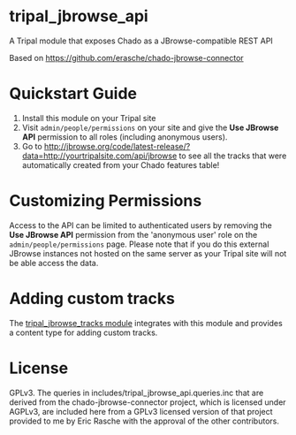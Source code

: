 # tripal_jbrowse_api

A Tripal module that exposes Chado as a JBrowse-compatible REST API

Based on https://github.com/erasche/chado-jbrowse-connector

# Quickstart Guide

1. Install this module on your Tripal site
2. Visit `admin/people/permissions` on your site and give the **Use JBrowse API** permission to all roles (including anonymous users).
3. Go to <http://jbrowse.org/code/latest-release/?data=http://yourtripalsite.com/api/jbrowse> to see all the tracks that were automatically created from your Chado features table!

# Customizing Permissions

Access to the API can be limited to authenticated users by removing the **Use JBrowse API** permission from the 'anonymous user' role on the `admin/people/permissions` page. Please note that if you do this external JBrowse instances not hosted on the same server as your Tripal site will not be able access the data.

# Adding custom tracks

The [tripal\_jbrowse\_tracks module](https://github.com/isubit/tripal_jbrowse_tracks) integrates with this module and provides a content type for adding custom tracks.

# License

GPLv3. The queries in includes/tripal_jbrowse_api.queries.inc that are derived from the chado-jbrowse-connector project, which is licensed under AGPLv3, are included here from a GPLv3 licensed version of that project provided to me by Eric Rasche with the approval of the other contributors.
